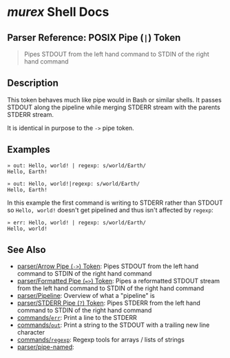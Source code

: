 # _murex_ Shell Docs

## Parser Reference: POSIX Pipe (`|`) Token

> Pipes STDOUT from the left hand command to STDIN of the right hand command

## Description

This token behaves much like pipe would in Bash or similar shells. It passes
STDOUT along the pipeline while merging STDERR stream with the parents STDERR
stream.

It is identical in purpose to the `->` pipe token.

## Examples

    » out: Hello, world! | regexp: s/world/Earth/
    Hello, Earth!
    
    » out: Hello, world!|regexp: s/world/Earth/
    Hello, Earth!
    
In this example the first command is writing to STDERR rather than STDOUT so
`Hello, world!` doesn't get pipelined and thus isn't affected by `regexp`:

    » err: Hello, world! | regexp: s/world/Earth/
    Hello, world!

## See Also

* [parser/Arrow Pipe (`->`) Token](../parser/pipe-arrow.md):
  Pipes STDOUT from the left hand command to STDIN of the right hand command
* [parser/Formatted Pipe (`=>`) Token](../parser/pipe-format.md):
  Pipes a reformatted STDOUT stream from the left hand command to STDIN of the right hand command
* [parser/Pipeline](../parser/pipeline.md):
  Overview of what a "pipeline" is
* [parser/STDERR Pipe (`?`) Token](../parser/pipe-err.md):
  Pipes STDERR from the left hand command to STDIN of the right hand command
* [commands/`err`](../commands/err.md):
  Print a line to the STDERR
* [commands/`out`](../commands/out.md):
  Print a string to the STDOUT with a trailing new line character
* [commands/`regexp`](../commands/regexp.md):
  Regexp tools for arrays / lists of strings
* [parser/pipe-named](../parser/pipe-named.md):
  